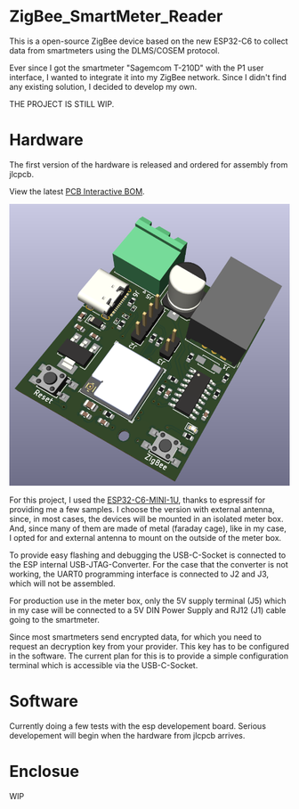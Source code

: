 # ZigBee_SmartMeter_Reader
This is a open-source ZigBee device based on the new ESP32-C6 to collect data from smartmeters using the DLMS/COSEM protocol.

Ever since I got the smartmeter "Sagemcom T-210D" with the P1 user interface, I wanted to integrate it into my ZigBee network.
Since I didn't find any existing solution, I decided to develop my own.

THE PROJECT IS STILL WIP.

# Hardware
The first version of the hardware is released and ordered for assembly from jlcpcb.

View the latest [PCB Interactive BOM](https://htmlpreview.github.io/?https://github.com/Tropaion/ZigBee_SmartMeter_Reader/blob/main/hardware/bom/ibom.html).

![3D PCB Image](https://github.com/Tropaion/ZigBee_SmartMeter_Reader/blob/main/images/pcb.png?raw=true)

For this project, I used the [ESP32-C6-MINI-1U](https://www.espressif.com/sites/default/files/documentation/esp32-mini-1_datasheet_en.pdf), thanks to espressif for providing me a few samples.
I choose the version with external antenna, since, in most cases, the devices will be mounted in an isolated meter box. And, since many of them are made of metal (faraday cage), like in my case, 
I opted for and external antenna to mount on the outside of the meter box.

To provide easy flashing and debugging the USB-C-Socket is connected to the ESP internal USB-JTAG-Converter.
For the case that the converter is not working, the UART0 programming interface is connected to J2 and J3, which will not be assembled.

For production use in the meter box, only the 5V supply terminal (J5) which in my case will be connected to a 5V DIN Power Supply and RJ12 (J1) cable going to the smartmeter.

Since most smartmeters send encrypted data, for which you need to request an decryption key from your provider.
This key has to be configured in the software. The current plan for this is to provide a simple configuration terminal which is accessible via the USB-C-Socket.

# Software
Currently doing a few tests with the esp developement board. Serious developement will begin when the hardware from jlcpcb arrives.

# Enclosue
WIP